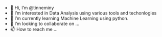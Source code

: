 - 👋 Hi, I’m @tinneminy
- 👀 I’m interested in Data Analysis using various tools and techonlogies
- 🌱 I’m currently learning Machine Learning using python.
- 💞️ I’m looking to collaborate on ...
- 📫 How to reach me ...

<!---
tinneminy/tinneminy is a ✨ special ✨ repository because its `README.md` (this file) appears on your GitHub profile.
You can click the Preview link to take a look at your changes.
--->
